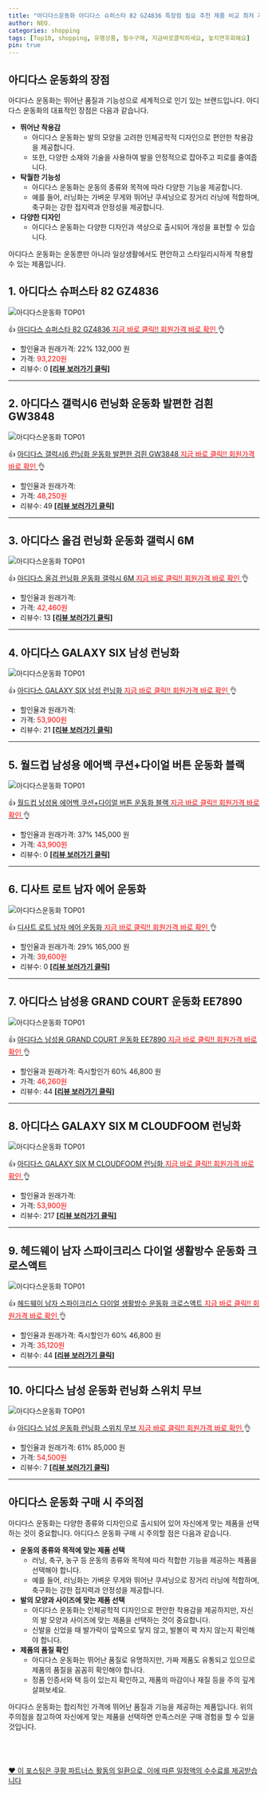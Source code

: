 ```yaml
---
title: "아디다스운동화 아디다스 슈퍼스타 82 GZ4836 특장점 필요 추천 제품 비교 최저 가격 비교 장점 구매 후기 구매평"
author: NEO.
categories: shopping
tags: [Top10, shopping, 유행상품, 필수구매, 지금바로클릭하세요, 놓치면후회해요]
pin: true
---
```

## 아디다스 운동화의 장점

아디다스 운동화는 뛰어난 품질과 기능성으로 세계적으로 인기 있는 브랜드입니다. 아디다스 운동화의 대표적인 장점은 다음과 같습니다.

* **뛰어난 착용감**
  * 아디다스 운동화는 발의 모양을 고려한 인체공학적 디자인으로 편안한 착용감을 제공합니다.
  * 또한, 다양한 소재와 기술을 사용하여 발을 안정적으로 잡아주고 피로를 줄여줍니다.
* **탁월한 기능성**
  * 아디다스 운동화는 운동의 종류와 목적에 따라 다양한 기능을 제공합니다.
  * 예를 들어, 러닝화는 가벼운 무게와 뛰어난 쿠셔닝으로 장거리 러닝에 적합하며, 축구화는 강한 접지력과 안정성을 제공합니다.
* **다양한 디자인**
  * 아디다스 운동화는 다양한 디자인과 색상으로 출시되어 개성을 표현할 수 있습니다.

아디다스 운동화는 운동뿐만 아니라 일상생활에서도 편안하고 스타일리시하게 착용할 수 있는 제품입니다.

   

## 1. 아디다스 슈퍼스타 82 GZ4836

![아디다스운동화 TOP01](https://thumbnail6.coupangcdn.com/thumbnails/remote/490x490ex/image/vendor_inventory/909d/700bb28d75c939b3ece0fbe6276fc6fc9796f6c0c1c9ceeb188c8639b05f.jpg)


👍 [아디다스 슈퍼스타 82 GZ4836 <font color=red> 지금 바로 클릭!! 회원가격 바로 확인 </font> ](https://link.coupang.com/re/AFFSDP?lptag=AF3617701&subid=GithubCoopas&pageKey=7088037374&traceid=V0-153&itemId=17654718921&vendorItemId=85704005000) 👌 


- 할인율과 원래가격: 22%  132,000   원
- 가격: <span style='color:red'>93,220원</span>
- 리뷰수: 0  [**[리뷰 보러가기 클릭]**](https://link.coupang.com/re/AFFSDP?lptag=AF3617701&subid=GithubCoopas&pageKey=7088037374&traceid=V0-153&itemId=17654718921&vendorItemId=85704005000)

---


   

## 2. 아디다스 갤럭시6 런닝화 운동화 발편한 검흰 GW3848

![아디다스운동화 TOP01](https://thumbnail8.coupangcdn.com/thumbnails/remote/490x490ex/image/vendor_inventory/6e71/7211344bd87051d161264c9877c4c4956bdfdf96b1cd13ddce32cb307477.png)


👍 [아디다스 갤럭시6 런닝화 운동화 발편한 검흰 GW3848 <font color=red> 지금 바로 클릭!! 회원가격 바로 확인 </font> ](https://link.coupang.com/re/AFFSDP?lptag=AF3617701&subid=GithubCoopas&pageKey=6925323907&traceid=V0-153&itemId=16026950017&vendorItemId=85209255224) 👌 


- 할인율과 원래가격: 
- 가격: <span style='color:red'>48,250원</span>
- 리뷰수: 49  [**[리뷰 보러가기 클릭]**](https://link.coupang.com/re/AFFSDP?lptag=AF3617701&subid=GithubCoopas&pageKey=6925323907&traceid=V0-153&itemId=16026950017&vendorItemId=85209255224)

---


   

## 3. 아디다스 올검 런닝화 운동화 갤럭시 6M

![아디다스운동화 TOP01](https://thumbnail10.coupangcdn.com/thumbnails/remote/490x490ex/image/vendor_inventory/e08b/f1141a8c32c78ce3de499b8614b48f345483ff309c9ab7d5c586681b88df.jpg)


👍 [아디다스 올검 런닝화 운동화 갤럭시 6M <font color=red> 지금 바로 클릭!! 회원가격 바로 확인 </font> ](https://link.coupang.com/re/AFFSDP?lptag=AF3617701&subid=GithubCoopas&pageKey=7041457228&traceid=V0-153&itemId=17414882641&vendorItemId=84488605474) 👌 


- 할인율과 원래가격: 
- 가격: <span style='color:red'>42,460원</span>
- 리뷰수: 13  [**[리뷰 보러가기 클릭]**](https://link.coupang.com/re/AFFSDP?lptag=AF3617701&subid=GithubCoopas&pageKey=7041457228&traceid=V0-153&itemId=17414882641&vendorItemId=84488605474)

---


   

## 4. 아디다스 GALAXY SIX 남성 런닝화

![아디다스운동화 TOP01](https://thumbnail7.coupangcdn.com/thumbnails/remote/490x490ex/image/vendor_inventory/d13a/aea721fd0eba434b78f93b4617e1d21a27a20b5209554c4dc6c81b487fcd.jpg)


👍 [아디다스 GALAXY SIX 남성 런닝화 <font color=red> 지금 바로 클릭!! 회원가격 바로 확인 </font> ](https://link.coupang.com/re/AFFSDP?lptag=AF3617701&subid=GithubCoopas&pageKey=7017603737&traceid=V0-153&itemId=17269199548&vendorItemId=84440373703) 👌 


- 할인율과 원래가격: 
- 가격: <span style='color:red'>53,900원</span>
- 리뷰수: 21  [**[리뷰 보러가기 클릭]**](https://link.coupang.com/re/AFFSDP?lptag=AF3617701&subid=GithubCoopas&pageKey=7017603737&traceid=V0-153&itemId=17269199548&vendorItemId=84440373703)

---


   

## 5. 월드컵 남성용 에어백 쿠션+다이얼 버튼 운동화 블랙

![아디다스운동화 TOP01](https://thumbnail7.coupangcdn.com/thumbnails/remote/490x490ex/image/vendor_inventory/0178/3bc5a7484d60f013b7e4e1a3c1fbec2ce18143b20516554ac5246d4c9028.jpg)


👍 [월드컵 남성용 에어백 쿠션+다이얼 버튼 운동화 블랙 <font color=red> 지금 바로 클릭!! 회원가격 바로 확인 </font> ](https://link.coupang.com/re/AFFSDP?lptag=AF3617701&subid=GithubCoopas&pageKey=6168976499&traceid=V0-153&itemId=12028229425&vendorItemId=81356405137) 👌 


- 할인율과 원래가격: 37%  145,000   원
- 가격: <span style='color:red'>43,900원</span>
- 리뷰수: 0  [**[리뷰 보러가기 클릭]**](https://link.coupang.com/re/AFFSDP?lptag=AF3617701&subid=GithubCoopas&pageKey=6168976499&traceid=V0-153&itemId=12028229425&vendorItemId=81356405137)

---


   

## 6. 디사트 로트 남자 에어 운동화

![아디다스운동화 TOP01](https://thumbnail10.coupangcdn.com/thumbnails/remote/490x490ex/image/vendor_inventory/5eb8/5ff1f39ef23d1071f7d9b2bddb7c437768ef237cb6c74851f8d9e953b994.jpg)


👍 [디사트 로트 남자 에어 운동화 <font color=red> 지금 바로 클릭!! 회원가격 바로 확인 </font> ](https://link.coupang.com/re/AFFSDP?lptag=AF3617701&subid=GithubCoopas&pageKey=7350680610&traceid=V0-153&itemId=18914691202&vendorItemId=86041957259) 👌 


- 할인율과 원래가격: 29%  165,000   원
- 가격: <span style='color:red'>39,600원</span>
- 리뷰수: 0  [**[리뷰 보러가기 클릭]**](https://link.coupang.com/re/AFFSDP?lptag=AF3617701&subid=GithubCoopas&pageKey=7350680610&traceid=V0-153&itemId=18914691202&vendorItemId=86041957259)

---


   

## 7. 아디다스 남성용 GRAND COURT 운동화 EE7890

![아디다스운동화 TOP01](https://thumbnail10.coupangcdn.com/thumbnails/remote/490x490ex/image/retail/images/31575265577531-bf895517-529d-4039-8eca-e0b516ae903d.jpg)


👍 [아디다스 남성용 GRAND COURT 운동화 EE7890 <font color=red> 지금 바로 클릭!! 회원가격 바로 확인 </font> ](https://link.coupang.com/re/AFFSDP?lptag=AF3617701&subid=GithubCoopas&pageKey=6453006479&traceid=V0-153&itemId=14016150923&vendorItemId=81264704668) 👌 


- 할인율과 원래가격: 즉시할인가 60%  46,800   원
- 가격: <span style='color:red'>46,260원</span>
- 리뷰수: 44  [**[리뷰 보러가기 클릭]**](https://link.coupang.com/re/AFFSDP?lptag=AF3617701&subid=GithubCoopas&pageKey=6453006479&traceid=V0-153&itemId=14016150923&vendorItemId=81264704668)

---


   

## 8. 아디다스 GALAXY SIX M CLOUDFOOM 런닝화

![아디다스운동화 TOP01](https://thumbnail10.coupangcdn.com/thumbnails/remote/490x490ex/image/vendor_inventory/1411/dd1ae76ede0232ab0852d8a1c88a681d97324800f1b42db546c078fa5b18.jpg)


👍 [아디다스 GALAXY SIX M CLOUDFOOM 런닝화 <font color=red> 지금 바로 클릭!! 회원가격 바로 확인 </font> ](https://link.coupang.com/re/AFFSDP?lptag=AF3617701&subid=GithubCoopas&pageKey=7000117841&traceid=V0-153&itemId=17163967555&vendorItemId=85672225092) 👌 


- 할인율과 원래가격: 
- 가격: <span style='color:red'>53,900원</span>
- 리뷰수: 217  [**[리뷰 보러가기 클릭]**](https://link.coupang.com/re/AFFSDP?lptag=AF3617701&subid=GithubCoopas&pageKey=7000117841&traceid=V0-153&itemId=17163967555&vendorItemId=85672225092)

---


   

## 9. 헤드웨이 남자 스파이크리스 다이얼 생활방수 운동화 크로스액트

![아디다스운동화 TOP01](https://thumbnail10.coupangcdn.com/thumbnails/remote/490x490ex/image/vendor_inventory/1513/0258611451b5a4855213ec62fc480ba94b5fe0000c1fe5ce5b073c9d3851.jpg)


👍 [헤드웨이 남자 스파이크리스 다이얼 생활방수 운동화 크로스액트 <font color=red> 지금 바로 클릭!! 회원가격 바로 확인 </font> ](https://link.coupang.com/re/AFFSDP?lptag=AF3617701&subid=GithubCoopas&pageKey=6768475333&traceid=V0-153&itemId=15884858342&vendorItemId=83093240705) 👌 


- 할인율과 원래가격: 즉시할인가 60%  46,800   원
- 가격: <span style='color:red'>35,120원</span>
- 리뷰수: 44  [**[리뷰 보러가기 클릭]**](https://link.coupang.com/re/AFFSDP?lptag=AF3617701&subid=GithubCoopas&pageKey=6768475333&traceid=V0-153&itemId=15884858342&vendorItemId=83093240705)

---


   

## 10. 아디다스 남성 운동화 런닝화 스위치 무브

![아디다스운동화 TOP01](https://thumbnail8.coupangcdn.com/thumbnails/remote/490x490ex/image/vendor_inventory/855d/776e9192f109e81ab0e4e0a975d927162ec402de24a8733b22c6f0a94e7d.jpg)


👍 [아디다스 남성 운동화 런닝화 스위치 무브 <font color=red> 지금 바로 클릭!! 회원가격 바로 확인 </font> ](https://link.coupang.com/re/AFFSDP?lptag=AF3617701&subid=GithubCoopas&pageKey=7493057678&traceid=V0-153&itemId=19597067619&vendorItemId=86704309141) 👌 


- 할인율과 원래가격: 61%  85,000   원
- 가격: <span style='color:red'>54,500원</span>
- 리뷰수: 7  [**[리뷰 보러가기 클릭]**](https://link.coupang.com/re/AFFSDP?lptag=AF3617701&subid=GithubCoopas&pageKey=7493057678&traceid=V0-153&itemId=19597067619&vendorItemId=86704309141)

---
## 아디다스 운동화 구매 시 주의점

아디다스 운동화는 다양한 종류와 디자인으로 출시되어 있어 자신에게 맞는 제품을 선택하는 것이 중요합니다. 아디다스 운동화 구매 시 주의할 점은 다음과 같습니다.

* **운동의 종류와 목적에 맞는 제품 선택**
  * 러닝, 축구, 농구 등 운동의 종류와 목적에 따라 적합한 기능을 제공하는 제품을 선택해야 합니다.
  * 예를 들어, 러닝화는 가벼운 무게와 뛰어난 쿠셔닝으로 장거리 러닝에 적합하며, 축구화는 강한 접지력과 안정성을 제공합니다.
* **발의 모양과 사이즈에 맞는 제품 선택**
  * 아디다스 운동화는 인체공학적 디자인으로 편안한 착용감을 제공하지만, 자신의 발 모양과 사이즈에 맞는 제품을 선택하는 것이 중요합니다.
  * 신발을 신었을 때 발가락이 앞쪽으로 닿지 않고, 발볼이 꽉 차지 않는지 확인해야 합니다.
* **제품의 품질 확인**
  * 아디다스 운동화는 뛰어난 품질로 유명하지만, 가짜 제품도 유통되고 있으므로 제품의 품질을 꼼꼼히 확인해야 합니다.
  * 정품 인증서와 택 등이 있는지 확인하고, 제품의 마감이나 재질 등을 주의 깊게 살펴보세요.

아디다스 운동화는 합리적인 가격에 뛰어난 품질과 기능을 제공하는 제품입니다. 위의 주의점을 참고하여 자신에게 맞는 제품을 선택하면 만족스러운 구매 경험을 할 수 있을 것입니다.<br><br><br><br><br> [ ❤  이 포스팅은 쿠팡 파트너스 활동의 일환으로, 이에 따른 일정액의 수수료를 제공받습니다](https://link.coupang.com/a/bcEFyh)